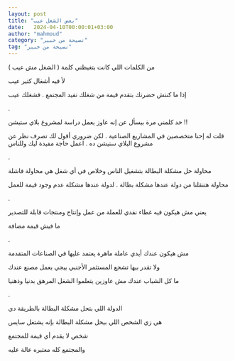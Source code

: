 ```yaml
---
layout: post
title: "بعض الشغل عيب"
date:   2024-04-10T00:00:01+03:00
author: "mahmoud"
category: "نصيحة من خبير"
tag: "نصيحة من خبير"
---
```



من الكلمات اللي كانت بتغيظني كلمة ( الشغل مش عيب
)

لأ فيه أشغال كتير عيب

إذا ما كنتش حضرتك بتقدم قيمة من شغلك تفيد المجتمع .
فشغلك عيب

.

حد كلمني مرة بيسأل عن إنه عاوز يعمل دراسة لمشروع بلاي
ستيشن !!

قلت له إحنا متخصصين في المشاريع الصناعية . لكن ضروري
أقول لك تصرف نظر عن مشروع البلاي ستيشن ده . اعمل حاجة مفيدة ليك
وللناس

.

محاولة حل مشكلة البطالة بتشغيل الناس وخلاص في أي شغل هي
محاولة فاشلة

محاولة هتنقلنا من دولة عندها مشكلة بطالة . لدولة عندها
مشكلة عدم وجود قيمة للعمل

.

يعني مش هيكون فيه غطاء نقدي للعملة من عمل وإنتاج ومنتجات
قابلة للتصدير

ما فيش قيمة مضافة

.

مش هيكون عندك أيدي عاملة ماهرة يعتمد عليها في الصناعات
المتقدمة

ولا تقدر بيها تشجع المستثمر الأجنبي ييجي يعمل مصنع
عندك

ما كل الشباب عندك مش عاوزين يتعلموا الشغل المرهق بدنيا
وذهنيا

.

الدولة اللي بتحل مشكلة البطالة بالطريقة دي

هي زي الشخص اللي بيحل مشكلة البطالة بإنه يشتغل
سايس

شخص لا يقدم أي قيمة للمجتمع

والمجتمع كله معتبره عالة عليه
